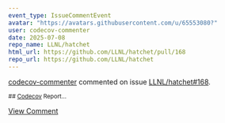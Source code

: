 ```yaml
---
event_type: IssueCommentEvent
avatar: "https://avatars.githubusercontent.com/u/65553080?"
user: codecov-commenter
date: 2025-07-08
repo_name: LLNL/hatchet
html_url: https://github.com/LLNL/hatchet/pull/168
repo_url: https://github.com/LLNL/hatchet
---
```


<a href='https://github.com/codecov-commenter' target='_blank'>codecov-commenter</a> commented on issue <a href='https://github.com/LLNL/hatchet/pull/168' target='_blank'>LLNL/hatchet#168</a>.

<small>## [Codecov](https://app.codecov.io/gh/LLNL/hatchet/pull/168?dropdown=coverage&src=pr&el=h1&utm_medium=referral&utm_source=github&utm_content=comment&utm_campaign=pr+comments&utm_term=LLNL) Report...</small>

<a href='https://github.com/LLNL/hatchet/pull/168' target='_blank'>View Comment</a>